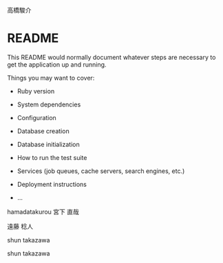 高橋駿介
# README

This README would normally document whatever steps are necessary to get the
application up and running.

Things you may want to cover:

* Ruby version

* System dependencies

* Configuration

* Database creation

* Database initialization

* How to run the test suite

* Services (job queues, cache servers, search engines, etc.)

* Deployment instructions

* ...


hamadatakurou
宮下 直哉


遠藤 稔人

shun takazawa

shun takazawa

